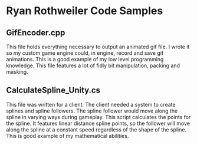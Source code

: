 # Ryan Rothweiler Code Samples

## GifEncoder.cpp
This file holds everything necessary to output an animated gif file. I wrote it so my custom game engine could, in engine, record and save gif animations. This is a good example of my low level programming knowledge. This file features a lot of fidly bit manipulation, packing and masking.

## CalculateSpline_Unity.cs
This file was written for a client. The client needed a system to create splines and spline followers. The spline follower would move along the spline in varying ways during gameplay. This script calculates the points for the spline. It features linear distance spline points, so the follower will move along the spline at a constant speed regardless of the shape of the spline. This is good example of my mathematical abilities.
